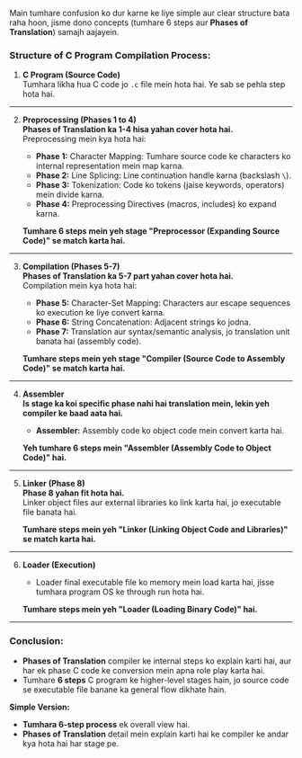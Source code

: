 Main tumhare confusion ko dur karne ke liye simple aur clear structure bata raha hoon, jisme dono concepts (tumhare 6 steps aur **Phases of Translation**) samajh aajayein. 

### Structure of C Program Compilation Process:

1. **C Program (Source Code)**  
   Tumhara likha hua C code jo `.c` file mein hota hai. Ye sab se pehla step hota hai.

---

2. **Preprocessing (Phases 1 to 4)**  
   **Phases of Translation ka 1-4 hisa yahan cover hota hai.**   
   Preprocessing mein kya hota hai:
   - **Phase 1:** Character Mapping: Tumhare source code ke characters ko internal representation mein map karna.
   - **Phase 2:** Line Splicing: Line continuation handle karna (backslash `\`).
   - **Phase 3:** Tokenization: Code ko tokens (jaise keywords, operators) mein divide karna.
   - **Phase 4:** Preprocessing Directives (macros, includes) ko expand karna.  

   **Tumhare 6 steps mein yeh stage "Preprocessor (Expanding Source Code)" se match karta hai.**

---

3. **Compilation (Phases 5-7)**  
   **Phases of Translation ka 5-7 part yahan cover hota hai.**  
   Compilation mein kya hota hai:
   - **Phase 5:** Character-Set Mapping: Characters aur escape sequences ko execution ke liye convert karna.
   - **Phase 6:** String Concatenation: Adjacent strings ko jodna.
   - **Phase 7:** Translation aur syntax/semantic analysis, jo translation unit banata hai (assembly code).  

   **Tumhare steps mein yeh stage "Compiler (Source Code to Assembly Code)" se match karta hai.**

---

4. **Assembler**  
   **Is stage ka koi specific phase nahi hai translation mein, lekin yeh compiler ke baad aata hai.**   
   - **Assembler:** Assembly code ko object code mein convert karta hai.  

   **Yeh tumhare 6 steps mein "Assembler (Assembly Code to Object Code)" hai.**

---

5. **Linker (Phase 8)**  
   **Phase 8 yahan fit hota hai.**  
   Linker object files aur external libraries ko link karta hai, jo executable file banata hai.

   **Tumhare steps mein yeh "Linker (Linking Object Code and Libraries)" se match karta hai.**

---

6. **Loader (Execution)**  
   - Loader final executable file ko memory mein load karta hai, jisse tumhara program OS ke through run hota hai.

   **Tumhare steps mein yeh "Loader (Loading Binary Code)" hai.**

---

### Conclusion:
- **Phases of Translation** compiler ke internal steps ko explain karti hai, aur har ek phase C code ke conversion mein apna role play karta hai.
- Tumhare **6 steps** C program ke higher-level stages hain, jo source code se executable file banane ka general flow dikhate hain.

**Simple Version:**
- **Tumhara 6-step process** ek overall view hai.
- **Phases of Translation** detail mein explain karti hai ke compiler ke andar kya hota hai har stage pe.

